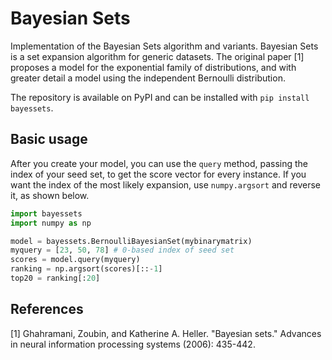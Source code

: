 # Bayesian Sets

Implementation of the Bayesian Sets algorithm and variants.
Bayesian Sets is a set expansion algorithm for generic datasets.
The original paper [1] proposes a model for the exponential family of distributions,
and with greater detail a model using the independent Bernoulli distribution.

The repository is available on PyPI and can be installed with `pip install bayessets`.

## Basic usage

After you create your model, you can use the `query` method,
passing the index of your seed set, to get the score vector for every instance.
If you want the index of the most likely expansion,
use `numpy.argsort` and reverse it, as shown below.

```python
import bayessets
import numpy as np

model = bayessets.BernoulliBayesianSet(mybinarymatrix)
myquery = [23, 50, 78] # 0-based index of seed set
scores = model.query(myquery)
ranking = np.argsort(scores)[::-1]
top20 = ranking[:20]
```

## References
[1] Ghahramani, Zoubin, and Katherine A. Heller. "Bayesian sets." Advances in neural information processing systems (2006): 435-442.
